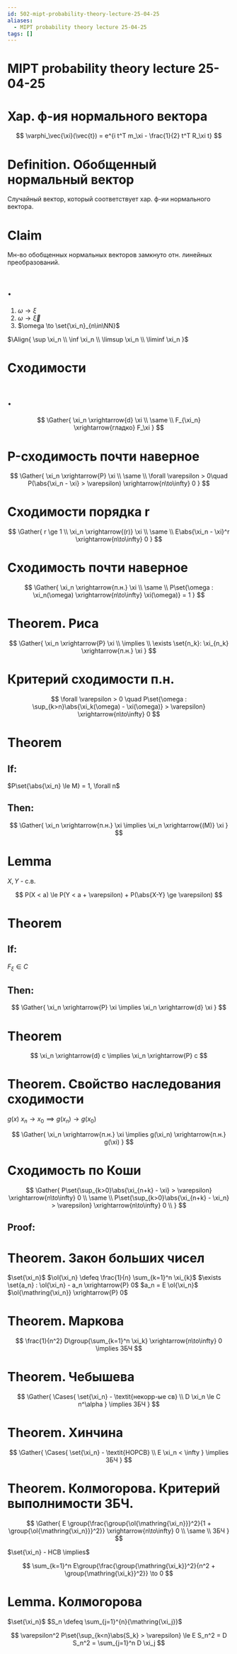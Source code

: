 ```yaml
---
id: 502-mipt-probability-theory-lecture-25-04-25
aliases:
  - MIPT probability theory lecture 25-04-25
tags: []
---
```


# MIPT probability theory lecture 25-04-25

# Хар. ф-ия нормального вектора

$$
\varphi_\vec{\xi}(\vec{t}) = e^{i t^T m_\xi - \frac{1}{2} t^T R_\xi t}
$$

# Definition. Обобщенный нормальный вектор

Случайный вектор, который соответствует хар. ф-ии нормального вектора.

# Claim

Мн-во обобщенных нормальных векторов замкнуто отн. линейных преобразований.

# .

1. $\omega \to \xi$
2. $\omega \to \vec{\xi}$
3. $\omega \to \set{\xi_n}_{n\in\NN}$

$\Align{
\sup \xi_n \\
\inf \xi_n \\
\limsup \xi_n \\
\liminf \xi_n
}$

# Сходимости

# .

$$
\Gather{
\xi_n \xrightarrow{d} \xi \\
\same \\
F_{\xi_n} \xrightarrow{гладко} F_\xi
}
$$

# P-сходимость почти наверное

$$
\Gather{
\xi_n \xrightarrow{P} \xi \\
\same \\
\forall \varepsilon > 0\quad
P(\abs{\xi_n - \xi} > \varepsilon) \xrightarrow{n\to\infty} 0
}
$$

# Сходимости порядка r

$$
\Gather{
r \ge 1 \\
\xi_n \xrightarrow{(r)} \xi \\
\same \\
E\abs{\xi_n - \xi}^r \xrightarrow{n\to\infty} 0
}
$$

# Сходимость почти наверное

$$
\Gather{
\xi_n \xrightarrow{п.н.} \xi \\
\same \\
P\set{\omega : \xi_n(\omega) \xrightarrow{n\to\infty} \xi(\omega)} = 1
}
$$

# Theorem. Риса

$$
\Gather{
\xi_n \xrightarrow{P} \xi \\
\implies \\
\exists \set{n_k}: \xi_{n_k} \xrightarrow{п.н.} \xi
}
$$

# Критерий сходимости п.н.

$$
\forall \varepsilon > 0 \quad
P\set{\omega : \sup_{k>n}\abs{\xi_k(\omega) - \xi(\omega)} > \varepsilon} \xrightarrow{n\to\infty} 0
$$

# Theorem

## If:

$P\set{\abs{\xi_n} \le M} = 1, \forall n$

## Then:

$$
\Gather{
\xi_n \xrightarrow{п.н.} \xi
\implies
\xi_n \xrightarrow{(M)} \xi
}
$$

# Lemma

$X,Y$ - с.в.

$$
P(X < a) \le P(Y < a + \varepsilon) + P(\abs{X-Y} \ge \varepsilon)
$$

# Theorem

## If:

$F_{\xi} \in C$

## Then:

$$
\Gather{
\xi_n \xrightarrow{P} \xi
\implies
\xi_n \xrightarrow{d} \xi
}
$$

# Theorem

$$
\xi_n \xrightarrow{d} c \implies \xi_n \xrightarrow{P} c
$$

# Theorem. Свойство наследования сходимости

$g(x)$
$x_n \to x_0 \implies g(x_n) \to g(x_0)$

$$
\Gather{
\xi_n \xrightarrow{п.н.} \xi
\implies
g(\xi_n) \xrightarrow{п.н.} g(\xi)
}
$$

# Сходимость по Коши

$$
\Gather{
P\set{\sup_{k>0}\abs{\xi_{n+k} - \xi} > \varepsilon} \xrightarrow{n\to\infty} 0 \\
\same \\
P\set{\sup_{k>0}\abs{\xi_{n+k} - \xi_n} > \varepsilon} \xrightarrow{n\to\infty} 0 \\
}
$$

## Proof:

# Theorem. Закон больших чисел

$\set{\xi_n}$
$\ol{\xi_n} \defeq \frac{1}{n} \sum_{k=1}^n \xi_{k}$
$\exists \set{a_n} : \ol{\xi_n} - a_n \xrightarrow{P} 0$
$a_n = E \ol{\xi_n}$
$\ol{\mathring{\xi_n}} \xrightarrow{P} 0$

# Theorem. Маркова

$$
\frac{1}{n^2} D\group{\sum_{k=1}^n \xi_k} \xrightarrow{n\to\infty} 0 \implies ЗБЧ
$$

# Theorem. Чебышева

$$
\Gather{
\Cases{
\set{\xi_n} - \textit{некорр-ые св} \\
D \xi_n \le C n^\alpha
}
\implies ЗБЧ
}
$$

# Theorem. Хинчина

$$
\Gather{
\Cases{
\set{\xi_n} - \textit{НОРСВ} \\
E \xi_n < \infty
}
\implies ЗБЧ
}
$$

# Theorem. Колмогорова. Критерий выполнимости ЗБЧ.

$$
\Gather{
E \group{\frac{\group{\ol{\mathring{\xi_n}}}^2}{1 + \group{\ol{\mathring{\xi_n}}}^2}}
\xrightarrow{n\to\infty} 0 \\
\same \\
ЗБЧ
}
$$

$\set{\xi_n} - НСВ \implies$

$$
\sum_{k=1}^n E\group{\frac{\group{\mathring{\xi_k}}^2}{n^2 + \group{\mathring{\xi_k}}^2}}
\to 0
$$

# Lemma. Колмогорова

$\set{\xi_n}$
$S_n \defeq \sum_{j=1}^{n}{\mathring{\xi_j}}$

$$
\varepsilon^2 P\set{\sup_{k<n}\abs{S_k} > \varepsilon} \le 
E S_n^2 =
D S_n^2 =
\sum_{j=1}^n D \xi_j
$$
